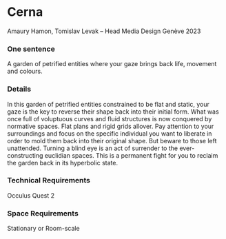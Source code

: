 # Cerna
Amaury Hamon, Tomislav Levak – Head Media Design Genève 2023

### One sentence
A garden of petrified entities where your gaze brings back life, movement and colours.

### Details
In this garden of petrified entities constrained to be flat and static, your gaze is the key to reverse their shape back into their initial form. What was once full of voluptuous curves and fluid structures is now conquered by normative spaces. Flat plans and rigid grids allover. Pay attention to your surroundings and focus on the specific individual you want to liberate in order to mold them back into their original shape. But beware to those left unattended. Turning a blind eye is an act of surrender to the ever-constructing euclidian spaces. This is a permanent fight for you to reclaim the garden back in its hyperbolic state.

### Technical Requirements
Occulus Quest 2

### Space Requirements
Stationary or Room-scale 


